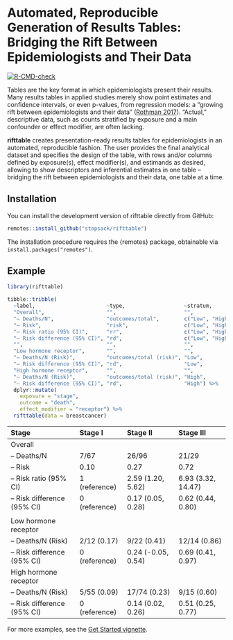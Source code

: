 
<!-- README.md is generated from README.Rmd. Please edit that file -->

# Automated, Reproducible Generation of Results Tables: Bridging the Rift Between Epidemiologists and Their Data

<!-- badges: start -->

[![R-CMD-check](https://github.com/stopsack/rifttable/actions/workflows/R-CMD-check.yaml/badge.svg)](https://github.com/stopsack/rifttable/actions/workflows/R-CMD-check.yaml)
<!-- badges: end -->

Tables are the key format in which epidemiologists present their
results. Many results tables in applied studies merely show point
estimates and confidence intervals, or even p-values, from regression
models: a “growing rift between epidemiologists and their data”
([Rothman 2017](https://doi.org/10.1007/s10654-017-0314-3)). “Actual,”
descriptive data, such as counts stratified by exposure and a main
confounder or effect modifier, are often lacking.

**rifttable** creates presentation-ready results tables for
epidemiologists in an automated, reproducible fashion. The user provides
the final analytical dataset and specifies the design of the table, with
rows and/or columns defined by exposure(s), effect modifier(s), and
estimands as desired, allowing to show descriptors and inferential
estimates in one table – bridging the rift between epidemiologists and
their data, one table at a time.

## Installation

You can install the development version of rifttable directly from
GitHub:

``` r
remotes::install_github("stopsack/rifttable")
```

The installation procedure requires the {remotes} package, obtainable
via `install.packages("remotes")`.

## Example

``` r
library(rifttable)

tibble::tribble(
  ~label,                       ~type,                   ~stratum,         
  "Overall",                    "",                      "",               
  "– Deaths/N",                 "outcomes/total",        c("Low", "High"), 
  "– Risk",                     "risk",                  c("Low", "High"), 
  "– Risk ratio (95% CI)",      "rr",                    c("Low", "High"), 
  "– Risk difference (95% CI)", "rd",                    c("Low", "High"), 
  "",                           "",                      "",               
  "Low hormone receptor",       "",                      "",               
  "– Deaths/N (Risk)",          "outcomes/total (risk)", "Low",           
  "– Risk difference (95% CI)", "rd",                    "Low",           
  "High hormone receptor",      "",                      "",               
  "– Deaths/N (Risk)",          "outcomes/total (risk)", "High",
  "– Risk difference (95% CI)", "rd",                    "High") %>%
  dplyr::mutate(
    exposure = "stage",
    outcome = "death",
    effect_modifier = "receptor") %>% 
  rifttable(data = breastcancer)
```

<div class="kable-table">

| Stage                      | Stage I       | Stage II           | Stage III          |
|:---------------------------|:--------------|:-------------------|:-------------------|
| Overall                    |               |                    |                    |
| – Deaths/N                 | 7/67          | 26/96              | 21/29              |
| – Risk                     | 0.10          | 0.27               | 0.72               |
| – Risk ratio (95% CI)      | 1 (reference) | 2.59 (1.20, 5.62)  | 6.93 (3.32, 14.47) |
| – Risk difference (95% CI) | 0 (reference) | 0.17 (0.05, 0.28)  | 0.62 (0.44, 0.80)  |
|                            |               |                    |                    |
| Low hormone receptor       |               |                    |                    |
| – Deaths/N (Risk)          | 2/12 (0.17)   | 9/22 (0.41)        | 12/14 (0.86)       |
| – Risk difference (95% CI) | 0 (reference) | 0.24 (-0.05, 0.54) | 0.69 (0.41, 0.97)  |
| High hormone receptor      |               |                    |                    |
| – Deaths/N (Risk)          | 5/55 (0.09)   | 17/74 (0.23)       | 9/15 (0.60)        |
| – Risk difference (95% CI) | 0 (reference) | 0.14 (0.02, 0.26)  | 0.51 (0.25, 0.77)  |

</div>

For more examples, see the [Get Started
vignette](https://stopsack.github.io/rifttable/articles/rifttable.html).
